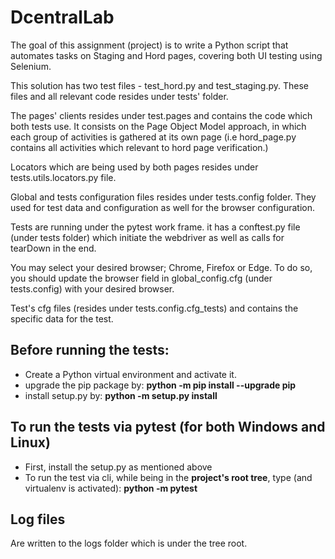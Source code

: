 # DcentralLab

The goal of this assignment (project) is to write a Python script that automates tasks on Staging and Hord pages, 
covering both UI testing using Selenium.

This solution has two test files - test_hord.py and test_staging.py.
These files and all relevant code resides under tests' folder.

The pages' clients resides under test.pages and contains the code which both tests use.
It consists on the Page Object Model approach, in which each group of activities is gathered at its own page 
(i.e hord_page.py contains all activities which relevant to hord page verification.)

Locators which are being used by both pages resides under tests.utils.locators.py file.

Global and tests configuration files resides under tests.config folder.
They used for test data and configuration as well for the browser configuration.

Tests are running under the pytest work frame.
it has a conftest.py file (under tests folder) which initiate the webdriver as well as calls for tearDown in the end.

You may select your desired browser; Chrome, Firefox or Edge.
To do so, you should update the browser field in global_config.cfg (under tests.config) with your desired browser.

Test's cfg files (resides under tests.config.cfg_tests) and contains the specific data for the test.


## Before running the tests:
  - Create a Python virtual environment and activate it.
  - upgrade the pip package by: **python -m pip install --upgrade pip**
  - install setup.py by: **python -m setup.py install**


## To run the tests via pytest (for both Windows and Linux)
- First, install the setup.py as mentioned above 
- To run the test via cli, while being in the **project's root tree**, type (and virtualenv is activated):
  **python -m pytest**


## Log files
Are written to the logs folder which is under the tree root.

